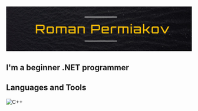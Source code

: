 [![Header](https://github.com/Presstomsk/Presstomsk/blob/main/Roman%20Permiakov.jpg)](https://github.com/Presstomsk)

## I'm a beginner .NET programmer

## Languages and Tools
![C++](https://img.shields.io/badge/-C++-#333333?style=for-the-badge&logo=appveyor)
